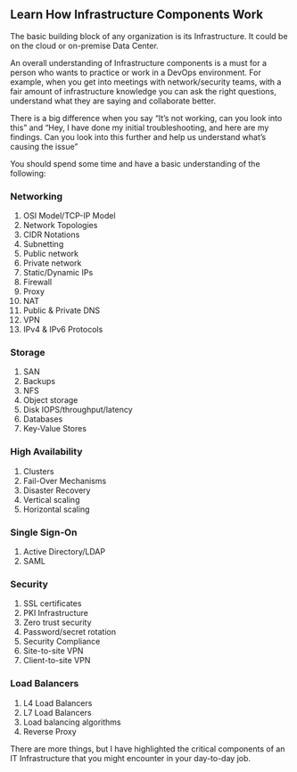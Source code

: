 ## Learn How Infrastructure Components Work

The basic building block of any organization is its Infrastructure. It could be on the cloud or on-premise Data Center.

An overall understanding of Infrastructure components is a must for a person who wants to practice or work in a DevOps environment. For example, when you get into meetings with network/security teams, with a fair amount of infrastructure knowledge you can ask the right questions, understand what they are saying and collaborate better.

There is a big difference when you say “It’s not working, can you look into this” and “Hey, I have done my initial troubleshooting, and here are my findings. Can you look into this further and help us understand what’s causing the issue”

You should spend some time and have a basic understanding of the following:

### Networking
1. OSI Model/TCP-IP Model
2. Network Topologies
3. CIDR Notations
4. Subnetting
5. Public network
6. Private network
7. Static/Dynamic IPs
8. Firewall
9. Proxy
10. NAT
11. Public & Private DNS
12. VPN
13. IPv4 & IPv6 Protocols

### Storage
1. SAN
2. Backups
3. NFS
4. Object storage
5. Disk IOPS/throughput/latency
6. Databases
7. Key-Value Stores

### High Availability
1. Clusters
2. Fail-Over Mechanisms
3. Disaster Recovery
4. Vertical scaling
5. Horizontal scaling

### Single Sign-On
1. Active Directory/LDAP
2. SAML

### Security
1. SSL certificates
2. PKI Infrastructure
3. Zero trust security
4. Password/secret rotation
5. Security Compliance
6. Site-to-site VPN
7. Client-to-site VPN

### Load Balancers
1. L4 Load Balancers
2. L7 Load Balancers
3. Load balancing algorithms
4. Reverse Proxy

There are more things, but I have highlighted the critical components of an IT Infrastructure that you might encounter in your day-to-day job.


